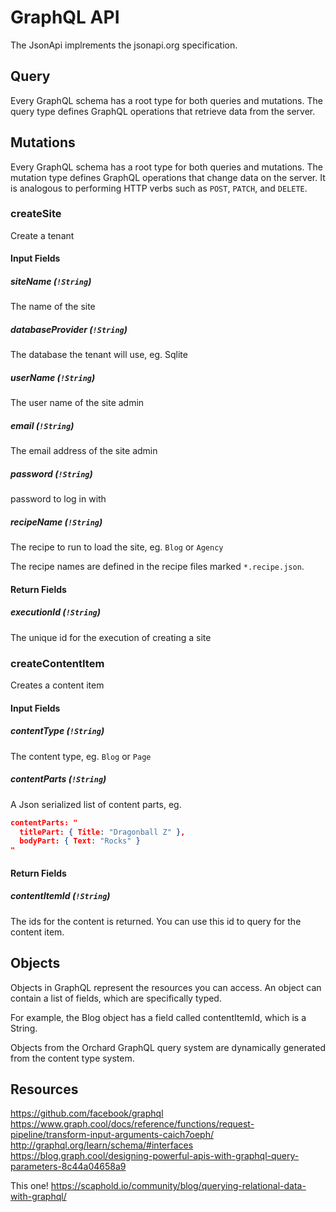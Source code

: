 # GraphQL API

The JsonApi implrements the jsonapi.org specification.

## Query
Every GraphQL schema has a root type for both queries and mutations. The query type defines GraphQL operations that retrieve data from the server.

## Mutations
Every GraphQL schema has a root type for both queries and mutations. The mutation type defines GraphQL operations that change data on the server. It is analogous to performing HTTP verbs such as `POST`, `PATCH`, and `DELETE`.

### createSite
Create a tenant

#### Input Fields

##### siteName (`!String`)
The name of the site

##### databaseProvider (`!String`)
The database the tenant will use, eg. Sqlite

##### userName (`!String`)
The user name of the site admin

##### email (`!String`)
The email address of the site admin

##### password (`!String`)
password to log in with

##### recipeName (`!String`)
The recipe to run to load the site, eg. `Blog` or `Agency`

The recipe names are defined in the recipe files marked `*.recipe.json`.

#### Return Fields

##### executionId (`!String`)
The unique id for the execution of creating a site

### createContentItem
Creates a content item

#### Input Fields

##### contentType (`!String`)
The content type, eg. `Blog` or `Page`

##### contentParts (`!String`)
A Json serialized list of content parts, eg.
```json
contentParts: "
  titlePart: { Title: "Dragonball Z" },
  bodyPart: { Text: "Rocks" }
"
```

#### Return Fields

##### contentItemId (`!String`)
The ids for the content is returned. You can use this id to query for the content item.



## Objects
Objects in GraphQL represent the resources you can access. An object can contain a list of fields, which are specifically typed.

For example, the Blog object has a field called contentItemId, which is a String.

Objects from the Orchard GraphQL query system are dynamically generated from the content type system.




## Resources

https://github.com/facebook/graphql
https://www.graph.cool/docs/reference/functions/request-pipeline/transform-input-arguments-caich7oeph/
http://graphql.org/learn/schema/#interfaces
https://blog.graph.cool/designing-powerful-apis-with-graphql-query-parameters-8c44a04658a9

This one! https://scaphold.io/community/blog/querying-relational-data-with-graphql/